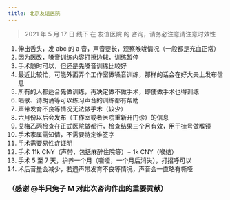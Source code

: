 ```yaml
---
title: 北京友谊医院
---
```


> 2021 年 5 月 17 日 线下 在 友谊医院 的 咨询，请务必注意请注意时效性

1. 伸出舌头，发 abc 的 a 音，声音要长，观察喉咙情况（一般都是充血正常）
1. 因为医改，嗓音训练内容打擦边球，训练暂停
1. 手术随时可以，但还是先嗓音训练比较好
1. 最近比较忙，可能外面弄个工作室做嗓音训练，那样的话会在好大夫上发布信息
1. 所有的人都适合先做训练，再决定做不做手术，即使做手术也得训练
1. 唱歌、诗朗诵等可以练习声音的训练都有帮助
1. 声带发育不良等情况无法做手术（较少）
1. 六月份以后会发布（工作室或者医院重新开门诊）的信息
1. 艾梅乙丙检查在正式医院做都行，检查结果三个月有效，用于挂号做喉镜
1. 手术家属需知情，不需要特定谁签字
1. 手术需要易性症证明
1. 手术 11k CNY（声带，包括麻醉住院等）+ 1k CNY（喉结）
1. 手术 5 至 7 天，护养一个月（嘶哑，一个月后消失），打招呼可以
1. 术后音量会减少，若遇声带发育不良等情况，声音会一直略有嘶哑

### （感谢 @半只兔子 M 对此次咨询作出的重要贡献）
